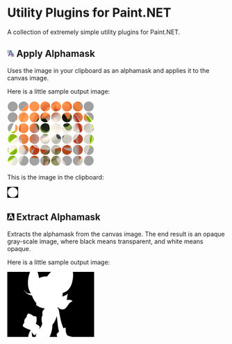 # Utility Plugins for Paint.NET

A collection of extremely simple utility plugins for Paint.NET.


## ![Icon](ApplyAlphamask.png) Apply Alphamask

Uses the image in your clipboard as an alphamask and applies it to the canvas image.

Here is a little sample output image:

![Sample Image](ApplyAlphamask.sample.png)

This is the image in the clipboard:

![Clipboard Image](ApplyAlphamask.sample-clipboard.png)


## ![Icon](ExtractAlphamask.png) Extract Alphamask

Extracts the alphamask from the canvas image. The end result is an opaque gray-scale image, where black means transparent, and white means opaque.

Here is a little sample output image:

![Sample Image](ExtractAlphamask.sample.png)
